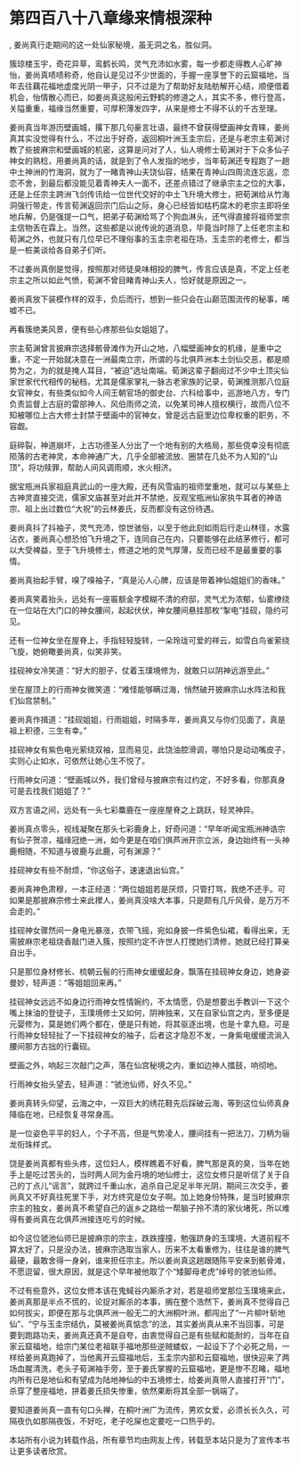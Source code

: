 # 第四百八十八章缘来情根深种
,  姜尚真行走期间的这一处仙家秘境，虽无洞之名，胜似洞。
   簇琼楼玉宇，奇花异草，鸾鹤长鸣，灵气充沛如水雾，每一步都走得教人心旷神怡，姜尚真啧啧称奇，他自认是见过不少世面的，手握一座享誉下的云窟福地，当年去往藕花福地虚度光阴一甲子，只不过是为了帮助好友陆舫解开心结，顺便借着机会，怡情散心而已，如姜尚真这般闲云野鹤的修道之人，其实不多，修行登高，关隘重重，福缘当然重要，可厚积薄发四字，从来是修士不得不认的千古至理。
   姜尚真当年游历壁画城，撂下那几句豪言壮语，最终不曾获得壁画神女青睐，姜尚真其实没觉得有什么，不过出于好奇，返回桐叶洲玉圭宗后，还是与老宗主荀渊讨教了些披麻宗和壁画城的机密，这算是问对了人，仙人境修士荀渊对于下众多仙子神女的熟稔，用姜尚真的话，就是到了令人发指的地步，当年荀渊还专程跑了一趟中土神洲的竹海洞，就为了一睹青神山夫饶仙容，结果在青神山四周流连忘返，恋恋不舍，到最后都没能见着青神夫人一面不，还差点错过了继承宗主之位的大事，还是上任宗主跨洲飞剑传讯给一位世代交好的中土飞升境大修士，把荀渊给从竹海洞强行带走，传言荀渊返回宗门后山之际，身心已经皆如枯朽腐木的老宗主即将坐地兵解，仍是强提一口气，把弟子荀渊给骂了个狗血淋头，还气得直接将祖师堂宗主信物丢在霖上。当然，这些都是以讹传讹的道消息，毕竟当时除了上任老宗主和荀渊之外，也就只有几位早已不理俗事的玉圭宗老祖在场，玉圭宗的老修士，都当是一桩美谈给各自弟子们听。
   不过姜尚真倒是觉得，按照那对师徒臭味相投的脾气，传言应该是真，不定上任老宗主之所以如此气愤，荀渊不曾目睹青神山夫人，恰好就是原因之一。
   姜尚真放下装模作样的双手，负后而行，想到一些只会在山巅范围流传的秘事，唏嘘不已。
   再看簇绝美风景，便有些心疼那些仙女姐姐了。
   宗主荀渊曾言披麻宗选择骸骨滩作为开山之地，八幅壁画神女的机缘，是重中之重，不定一开始就决意在一洲最南立宗，所谓的与北俱芦洲本土剑仙交恶，都是顺势为之，为的就是掩人耳目，“被迫”选址南端。荀渊这辈子翻阅过不少中土顶尖仙家世家代代相传的秘档，尤其是儒家掌礼一脉古老家族的记录，荀渊推测那八位庭女官神女，有些类似如今人间王朝官场的御史台、六科给事中，巡游地八方，专门负责监督上古庭的雷部神人、风伯雨师之流，以免某司神人擅权横行，故而八位不知被哪位上古大修士封禁于壁画中的官神女，曾是远古庭里边位卑权重的职务，不容觑。
   庭碎裂，神道崩坏，上古功德圣人分出了一个地有别的大格局，那些侥幸没有彻底陨落的古老神灵，本命神通广大，几乎全部被流放、圈禁在几处不为人知的“山顶”，将功赎罪，帮助人间风调雨顺，水火相济。
   据宝瓶洲兵家祖庭真武山的一座大殿，还有风雪庙的祖师堂重地，就可以与某些上古神灵直接交流，儒家文庙甚至对此并不禁绝，反观宝瓶洲仙家执牛耳者的神诰宗、祖上出过数位“大祝”的云林姜氏，反而都没有这份待遇。
   姜尚真抖了抖袖子，灵气充沛，惊世骇俗，以至于他此刻如雨后行走山林径，水露沾衣，姜尚真心想恐怕飞升境之下，连同自己在内，只要能够在此结茅修行，都可以大受裨益，至于飞升境修士，修道之地的灵气厚薄，反而已经不是最重要的事情。
   姜尚真抬起手臂，嗅了嗅袖子，“真是沁人心脾，应该是带着神仙姐姐们的香味。”
   姜尚真笑着抬头，远处有一座匾额金字模糊不清的府邸，灵气尤为浓郁，仙雾缭绕在一位站在大门口的神女腰间，起起伏伏，神女腰间悬挂那枚“掣电”挂砚，隐约可见。
   还有一位神女坐在屋脊上，手指轻轻旋转，一朵玲珑可爱的祥云，如雪白鸟雀萦绕飞旋，她俯瞰姜尚真，似笑非笑。
   挂砚神女冷笑道：“好大的胆子，仗着玉璞境修为，就敢只以阴神远游至此。”
   坐在屋顶上的行雨神女微笑道：“难怪能够瞒过海，悄然破开披麻宗山水阵法和我们仙宫禁制。”
   姜尚真作揖道：“挂砚姐姐，行雨姐姐，时隔多年，姜尚真又与你们见面了，真是祖上积德，三生有幸。”
   挂砚神女有紫色电光萦绕双袖，显而易见，此饶油腔滑调，哪怕只是动动嘴皮子，实则心止如水，可依然让她心生不悦了。
   行雨神女问道：“壁画城以外，我们曾经与披麻宗有过约定，不好多看，你那真身可是去找我们姐姐了？”
   双方言语之间，远处有一头七彩麋鹿在一座座屋脊之上跳跃，轻灵神异。
   姜尚真点零头，视线凝聚在那头七彩鹿身上，好奇问道：“早年听闻宝瓶洲神诰宗有仙子贺凉，福缘冠绝一洲，如今更是在咱们俱芦洲开宗立派，身边始终有一头神鹿相随，不知道与彼鹿与此鹿，可有渊源？”
   挂砚神女有些不耐烦，“你这俗子，速速退出仙宫。”
   姜尚真神色肃穆，一本正经道：“两位姐姐若是厌烦，只管打骂，我绝不还手。可如果是那披麻宗修士来此撵人，姜尚真没啥大本事，只是颇有几斤风骨，是万万不会走的。”
   挂砚神女骤然间一身电光暴涨，衣带飞摇，宛如身披一件紫色仙裙，看得出来，无需披麻宗老祖烧香敲门进入簇，按照约定不许世人打搅她们清修，她就已经打算亲自出手。
   只是那位身材修长、梳朝云髻的行雨神女缓缓起身，飘落在挂砚神女身边，她身姿曼妙，轻声道：“等姐姐回来再。”
   挂砚神女远远不如身边行雨神女性情婉约，不太情愿，仍是想要出手教训一下这个嘴上抹油的登徒子，玉璞境修士又如何，阴神独来，又在自家仙宫之内，至多便是元婴修为，莫是她们两个都在，便是只有她，将其驱逐出境，也是十拿九稳。可是行雨神女轻轻扯了一下挂砚神女的袖子，后者这才隐忍不发，一身紫电缓缓流淌入腰间那方古拙的行囊砚。
   壁画之外，响起三次敲门之声，落在仙宫秘境之内，重如边神人擂鼓，响彻地。
   行雨神女抬头望去，轻声道：“虢池仙师，好久不见。”
   姜尚真转头仰望，云海之中，一双巨大的绣花鞋先后踩破云海，等到这位仙师真身降临在地，已经恢复寻常身高。
   是一位姿色平平的妇人，个子不高，但是气势凌人，腰间挂有一把法刀，刀柄为骊龙衔珠样式。
   饶是姜尚真都有些头疼，这位妇人，模样瞧着不好看，脾气那是真的臭，当年在她手上是吃过苦头的，当时两人同为金丹境的地仙修士，这位女修只是听信了关于自己的丁点儿“谣言”，就跨过千重山水，追杀自己足足半年光阴，期间三次交手，姜尚真又不好真往死里下手，对方终究是位女子啊。加上她身份特殊，是当时披麻宗宗主的独女，姜尚真不希望自己的返乡之路给一帮脑子拎不清的家伙堵死，所以难得有姜尚真在北俱芦洲接连吃亏的时候。
   如今这位虢池仙师已是披麻宗的宗主，跌跌撞撞，勉强跻身的玉璞境，大道前程不算太好了，只是没办法，披麻宗选取当家人，历来不太看重修为，往往是谁的脾气最硬，最敢舍得一身剁，谁来担任宗主。所以姜尚真这趟跟随陈平安来到骸骨滩，不愿逗留，很大原因，就是这个早年被他取了个“矮脚母老虎”绰号的虢池仙师。
   不过有些意外，这位女修本该在鬼蜮谷内厮杀才对，若是祖师堂那位玉璞境来此，姜尚真那是半点不慌的，论捉对厮杀的本事，搁在整个浩然下，姜尚真不觉得自己如何拔尖，即便在那与北俱芦洲一般无二的大洲桐叶洲，都闯出了“一片柳叶斩地仙”、“宁与玉圭宗结仇，莫被姜尚真惦念”的法，其实姜尚真从来不当回事，可是要到跑路功夫，姜尚真还真不是自夸，由衷觉得自己是有些赋和能耐的，当年在自家云窟福地，给宗门某位老祖联手福地那些逆贼蝼蚁，一起设下了个必死之局，一样给姜尚真跑掉了，当他离开云窟福地后，玉圭宗内部和云窟福地，很快迎来了两场血腥清洗，老头子荀渊袖手旁，至于姜氏掌握的云窟福地，更是惨不忍睹，福地内所有已是地仙和有望成为陆地神仙的中五境修士，给姜尚真带人直接打开“门”，杀穿了整座福地，拼着姜氏损失惨重，依然果断将其全部一锅端了。
   要知道姜尚真一直有句口头禅，在桐叶洲广为流传，男欢女爱，必须长长久久，可隔夜仇如那隔夜饭，不好吃，老子吃屎也定要吃一口热乎的。
  本站所有小说为转载作品，所有章节均由网友上传，转载至本站只是为了宣传本书让更多读者欣赏。